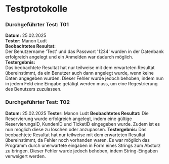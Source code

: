 Testprotokolle
=====

### Durchgeführter Test: T01  
**Datum:** 25.02.2025  
**Tester:** Manon Ludt  
**Beobachtetes Resultat:**  
Der Benutzername 'Test' und das Passwort '1234' wurden in der Datenbank erfolgreich angelegt und ein Anmelden war dadurch möglich.  
**Testergebnis:**   
Das beobachtete Resultat hat nur teilweise mit dem erwarteten Resultat übereinstimmt, da ein Benutzer auch dann angelegt 
wurde, wenn keine Daten angegeben wurden. 
Dieser Fehler wurde jedoch behoben, indem nun in jedem Feld eine Eingabe getätigt werden muss, um eine Regestrierung des
Benutzers zuzulassen.


### Durchgeführter Test: T02
**Datum:** 25.02.2025
**Tester:** Manon Ludt
**Beobachtetes Resultat:** 
Die Reservierung wurde erfolgreich angelegt, indem eine gültige ReservierungsID, KundenID und TicketID eingegeben wurde.
Zudem ist es nun möglich diese zu löschen oder anzupassen.
**Testergebnis:** 
Das beobachtete Resultat hat nur teilweise mit dem erwarteten Resultat übereinstimmt, da Fehler noch vorhanden waren.
Es war möglich das Programm durch unerwartete eingaben in Form eines Strings zum Absturz zu bringen.
Dieser Fehler wurde jedoch behoben, indem String-Eingaben verweigert werden.





